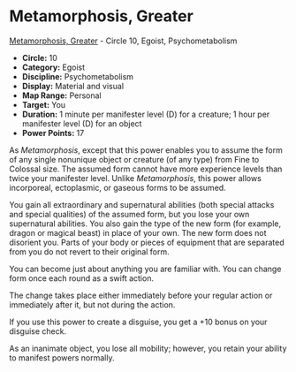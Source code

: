 # Metamorphosis, Greater

[Metamorphosis, Greater](/Psionics/M/MetamorphosisGreater.md) - Circle 10, Egoist, Psychometabolism

- **Circle:** 10
- **Category:** Egoist
- **Discipline:** Psychometabolism
- **Display:** Material and visual
- **Map Range:** Personal
- **Target:** You
- **Duration:** 1 minute per manifester level (D) for a creature; 1 hour per manifester level (D) for an object
- **Power Points:** 17

As *Metamorphosis*, except that this power enables you to assume the form of any single nonunique object or creature (of any type) from Fine to Colossal size. The assumed form cannot have more experience levels than twice your manifester level. Unlike *Metamorphosis*, this power allows incorporeal, ectoplasmic, or gaseous forms to be assumed.

You gain all extraordinary and supernatural abilities (both special attacks and special qualities) of the assumed form, but you lose your own supernatural abilities. You also gain the type of the new form (for example, dragon or magical beast) in place of your own. The new form does not disorient you. Parts of your body or pieces of equipment that are separated from you do not revert to their original form.

You can become just about anything you are familiar with. You can change form once each round as a swift action.

The change takes place either immediately before your regular action or immediately after it, but not during the action.

If you use this power to create a disguise, you get a +10 bonus on your disguise check.

As an inanimate object, you lose all mobility; however, you retain your ability to manifest powers normally.
